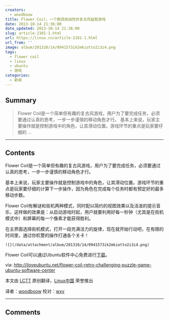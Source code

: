 ```yaml
---
creators:
  - woodboow
title: Flower Coil，一个颇具挑战性的复古风益智游戏
date: 2013-10-14 21:36:00
date_updated: 2013-10-14 21:36:00
slug: article-2101-1.html
url: https://linux.cn/article-2101-1.html
url_from: ''
image: album/201310/14/0941573ik2mkiotto2i3i4.png
tags:
  - flower coil
  - linux
  - ubuntu
  - 游戏
categories:
  - 新闻
---
```


## Summary

> Flower Coil是一个简单但有趣的复古风游戏，用户为了要完成任务，必须要通过认真的思考，一步一步谨慎的移动角色才行。
> 基本上来说，玩家主要操作就是控制游戏中的角色，让其滑动位置。游戏环节的重点是玩家要仔细的 ...

***

<!-- more -->

## Contents

Flower Coil是一个简单但有趣的复古风游戏，用户为了要完成任务，必须要通过认真的思考，一步一步谨慎的移动角色才行。

基本上来说，玩家主要操作就是控制游戏中的角色，让其滑动位置。游戏环节的重点是玩家要仔细的计算下一步操作，因为角色在完成每个任务时都有预定好的最多移动步数。

Flower Coil有解谜和街机两种模式，同时配以简约的视图效果以及活泼的提示音乐，这样做的效果是：从启动游戏时起，用户就要利用好每一秒钟（尤其是在街机模式中）和屏幕的每一个像素才能获得胜利。

在主界面选择街机模式，打开一段充满活力的旋律，现在就开始行动吧，在有限的时间里，通过你机警的操作打通各个关卡！

 `![](/data/attachment/album/201310/14/0941573ik2mkiotto2i3i4.png)`

Flower Coil可以通过Ubuntu软件中心免费进行[下载](apt://flower-coil)。

via: <http://iloveubuntu.net/flower-coil-retro-challenging-puzzle-game-ubuntu-software-center>

本文由 [LCTT](https://github.com/LCTT/TranslateProject) 原创翻译，[Linux中国](https://linux.cn/) 荣誉推出

译者：[woodboow](https://github.com/woodboow) 校对：[wxy](https://github.com/wxy)

***

## Comments
